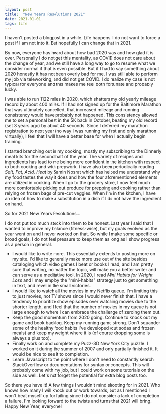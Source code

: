 ```yaml
---
layout: post
title:  "New Years Resolutions 2021"
date: 2021-01-01
tags: life
---
```


I haven't posted a blogpost in a while. Life happens. I do not want to force a post if I am not into it. But hopefully I can change that in 2021.

By now, everyone has heard about how bad 2020 was and how glad it is over.  Personally I do not get this mentality, as COVID does not care about the change of year, and we still have a long way to go to resume what we consider normal if that is even possible. But if I had to say something about 2020 honestly it has not been overly bad for me.  I was still able to perform my job via teleworking, and did not get COVID.  I do realize my case is not typical for everyone and this makes me feel both fortunate and probably lucky.

I was able to run 1122 miles in 2020, which shatters my old yearly mileage record by about 400 miles.  If I had not signed up for the Baltimore Marathon that was ultimately cancelled, that increased mileage and running consistency would have probably not happened. This consistency allowed me to set a personal best in the 5K back in October, beating my old record (set 3 years ago) by about 40 seconds.  Since I deferred my marathon registration to next year (no way I was running my first and only marathon virtually), I feel that I will have a better base for when I actually begin training.

I started branching out in my cooking, mostly my subscribing to the Dinnerly meal kits for the second half of the year.  The variety of recipes and ingredients has lead to me being more confident in the kitchen with respect to both cooking and with prepwork. I have also been periodically reading *Salt, Fat, Acid, Heat* by Samin Nosrat which has helped me understand why my food tastes the way it does and how the four aforementioned elements are utilized in cooking. When I go to the grocery store, I now feel much more comfortable picking out produce for prepping and cooking rather than relying on frozen bags of pre-cut veggies. When I'm in the kitchen, I have an idea of how to make a substitution in a dish if I do not have the ingredient on hand.

So for 2021 New Years Resolutions...

I do not put too much stock into them to be honest. Last year I said that I wanted to improve my balance (fitness-wise), but my goals evolved as the year went on and I never worked on that. So while I make some specific or broad goals, I do not feel pressure to keep them as long as I show progress as a person in general.

* I would like to write more. This essentially extends to posting more on my site. I'd like to generally make more use out of the site besides cataloging which video games I beat or books I read, and I am pretty sure that writing, no matter the topic, will make you a better writer and can serve as a meditative tool. In 2020, I read *Mini Habits for Weight Loss* and I may employ the "mini-habits" strategy just to get something in text, and revel in the small victories.
* I would like to watch all the movies in my Netflix queue. I'm limiting this to just movies, not TV shows since I would never finish that. I have a tendency to prioritize show episodes over watching movies due to the shorter length, and I feel that the number of movies in my queue is not large enough to where I can embrace the challenge of zeroing them out.
* Keep the good momentum from 2020 going. Continue to knock out my game and book backlog. Keep my running game strong. Don't squander some of the healthy food habits I've developed (cut sodas and frozen meals) and keep my weight where it is (of course dropping some is always a plus too).
* Finally work on and complete my Puzz-3D New York City puzzle.  I worked on it during the summer of 2007 and only partially finished it.  It would be nice to see it to completion.
* Learn Javascript to the point where I don't need to constantly search StackOverflow or documentations for syntax or concepts. This will probably come with my job, but I could work on some tutorials on the side as well. Let's not forget the potential for extra blog posts too.

So there you have it!  A few things I wouldn't mind shooting for in 2021. Who knows how many I will knock out or work towards, but as I mentioned I won't beat myself up for failing since I do not consider a lack of completion a failure. I'm looking forward to the twists and turns that 2021 will bring.  Happy New Year, everyone!
